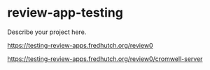 # review-app-testing

Describe your project here.

https://testing-review-apps.fredhutch.org/review0

https://testing-review-apps.fredhutch.org/review0/cromwell-server
